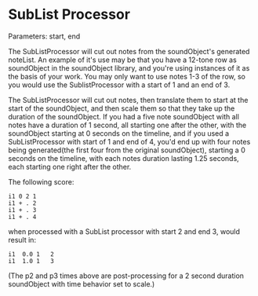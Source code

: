 # SubList Processor

Parameters: start, end

The SubListProcessor will cut out notes from the soundObject's generated
noteList. An example of it's use may be that you have a 12-tone row as
soundObject in the soundObject library, and you're using instances of it
as the basis of your work. You may only want to use notes 1-3 of the
row, so you would use the SublistProcessor with a start of 1 and an end
of 3.

The SubListProcessor will cut out notes, then translate them to start at
the start of the soundObject, and then scale them so that they take up
the duration of the soundObject. If you had a five note soundObject with
all notes have a duration of 1 second, all starting one after the other,
with the soundObject starting at 0 seconds on the timeline, and if you
used a SubListProcessor with start of 1 and end of 4, you'd end up with
four notes being generated(the first four from the original
soundObject), starting a 0 seconds on the timeline, with each notes
duration lasting 1.25 seconds, each starting one right after the other.

The following score:

```csound-sco
i1 0 2 1
i1 + . 2
i1 + . 3
i1 + . 4
```

when processed with a SubList processor with start 2 and end 3, would
result in:

```csound-sco
i1  0.0 1   2
i1  1.0 1   3
```

(The p2 and p3 times above are post-processing for a 2 second duration
soundObject with time behavior set to scale.)
